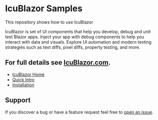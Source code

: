 
# IcuBlazor Samples

This repository shows how to use IcuBlazor

IcuBlazor is set of UI components that help you develop, debug and unit test Blazor apps.   Inject your app with debug components to help you interact with data and visuals.  Explore UI automation and modern testing strategies such as text diffs, pixel diffs, property testing, and more.

## For full details see [IcuBlazor.com](http://icublazor.com/).

- [IcuBlazor Home](http://icublazor.com/)
- [Quick Intro](http://icublazor.com/docs/articles/tests.html)
- [Installation](http://icublazor.com/docs/articles/config.html)

## Support
If you discover a bug or have a feature request feel free to [open an issue](https://github.com/ray440/IcuBlazor/issues).

